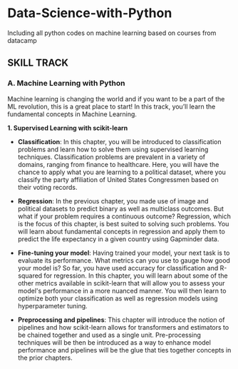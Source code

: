 # Data-Science-with-Python
Including all python codes on machine learning based on courses from datacamp



## SKILL TRACK

### A. Machine Learning with Python

Machine learning is changing the world and if you want to be a part of the ML revolution, this is a great place to start! In this track, you’ll learn the fundamental concepts in Machine Learning.

**1. Supervised Learning with scikit-learn**

* **Classification**:
In this chapter, you will be introduced to classification problems and learn how to solve them using supervised learning techniques. Classification problems are prevalent in a variety of domains, ranging from finance to healthcare. Here, you will have the chance to apply what you are learning to a political dataset, where you classify the party affiliation of United States Congressmen based on their voting records. 

* **Regression**:
 In the previous chapter, you made use of image and political datasets to predict binary as well as multiclass outcomes. But what if your problem requires a continuous outcome? Regression, which is the focus of this chapter, is best suited to solving such problems. You will learn about fundamental concepts in regression and apply them to predict the life expectancy in a given country using Gapminder data.

* **Fine-tuning your model**:
Having trained your model, your next task is to evaluate its performance. What metrics can you use to gauge how good your model is? So far, you have used accuracy for classification and R-squared for regression. In this chapter, you will learn about some of the other metrics available in scikit-learn that will allow you to assess your model's performance in a more nuanced manner. You will then learn to optimize both your classification as well as regression models using hyperparameter tuning. 

* **Preprocessing and pipelines**:
This chapter will introduce the notion of pipelines and how scikit-learn allows for transformers and estimators to be chained together and used as a single unit. Pre-processing techniques will be then be introduced as a way to enhance model performance and pipelines will be the glue that ties together concepts in the prior chapters. 

